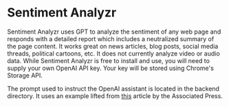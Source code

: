 # Sentiment Analyzr

Sentiment Analyzr uses GPT to analyze the sentiment of any web page and responds with a detailed report which includes a neutralized summary of the page content. It works great on news articles, blog posts, social media threads, political cartoons, etc. It does not currently analyze video or audio data. While Sentiment Analyzr is free to install and use, you will need to supply your own OpenAI API key. Your key will be stored using Chrome's Storage API.

The prompt used to instruct the OpenAI assistant is located in the backend directory. It uses an example lifted from [this](https://apnews.com/article/noem-homeland-security-habeas-corpus-trump-338604206f40fed32c2790608d3e5da6) article by the Associated Press.
